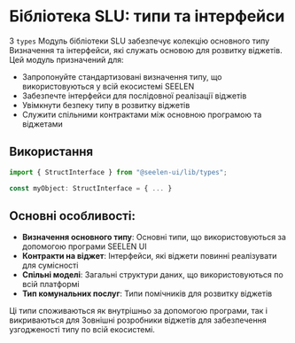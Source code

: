 # **Бібліотека SLU: типи та інтерфейси**

З `types` Модуль бібліотеки SLU забезпечує колекцію основного типу Визначення та
інтерфейси, які служать основою для розвитку віджетів. Цей модуль призначений
для:

- Запропонуйте стандартизовані визначення типу, що використовуються у всій
  екосистемі SEELEN
- Забезпечте інтерфейси для послідовної реалізації віджетів
- Увімкнути безпеку типу в розвитку віджетів
- Служити спільними контрактами між основною програмою та віджетами

## **Використання**

```ts
import { StructInterface } from "@seelen-ui/lib/types";

const myObject: StructInterface = { ... }
```

## **Основні особливості:**

- **Визначення основного типу**: Основні типи, що використовуються за допомогою
  програми SEELEN UI
- **Контракти на віджет**: Інтерфейси, які віджети повинні реалізувати для
  сумісності
- **Спільні моделі**: Загальні структури даних, що використовуються по всій
  платформі
- **Тип комунальних послуг**: Типи помічників для розвитку віджетів

Ці типи споживаються як внутрішньо за допомогою програми, так і викриваються для
Зовнішні розробники віджетів для забезпечення узгодженості типу по всій
екосистемі.

